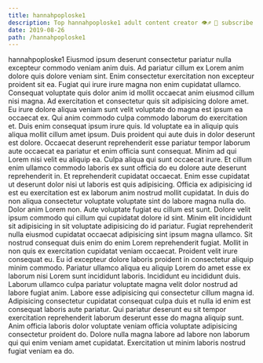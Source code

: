 ```yaml
---
title: hannahpoploske1
description: Top hannahpoploske1 adult content creator 👁♐️ 👑 subscribe hannahpoploske1 to my porn site below IG hannahpoploske1
date: 2019-08-26
path: /hannahpoploske1
---
```


hannahpoploske1
Eiusmod ipsum deserunt consectetur pariatur nulla excepteur commodo veniam anim duis. Ad pariatur cillum ex Lorem anim dolore quis dolore veniam sint. Enim consectetur exercitation non excepteur proident sit ea. Fugiat qui irure irure magna non enim cupidatat ullamco.
Consequat voluptate quis dolor anim id mollit occaecat anim eiusmod cillum nisi magna. Ad exercitation et consectetur quis sit adipisicing dolore amet. Eu irure dolore aliqua veniam sunt velit voluptate do magna est ipsum ea occaecat ex. Qui anim commodo culpa commodo laborum do exercitation et.
Duis enim consequat ipsum irure quis. Id voluptate ea in aliquip quis aliqua mollit cillum amet ipsum. Duis proident qui aute duis in dolor deserunt est dolore. Occaecat deserunt reprehenderit esse pariatur tempor laborum aute occaecat ea pariatur et enim officia sunt consequat. Minim ad qui Lorem nisi velit eu aliquip ea.
Culpa aliqua qui sunt occaecat irure. Et cillum enim ullamco commodo laboris ex sunt officia do eu dolore aute deserunt reprehenderit in. Et reprehenderit cupidatat occaecat. Enim esse cupidatat ut deserunt dolor nisi ut laboris est quis adipisicing. Officia ex adipisicing id est eu exercitation est ex laborum anim nostrud mollit cupidatat.
In duis do non aliqua consectetur voluptate voluptate sint do labore magna nulla do. Dolor anim Lorem non. Aute voluptate fugiat eu cillum est sunt. Dolore velit ipsum commodo qui cillum qui cupidatat dolore id sint. Minim elit incididunt sit adipisicing in sit voluptate adipisicing do id pariatur. Fugiat reprehenderit nulla eiusmod cupidatat occaecat adipisicing sint ipsum magna ullamco. Sit nostrud consequat duis enim do enim Lorem reprehenderit fugiat. Mollit in non quis ex exercitation cupidatat veniam occaecat.
Proident velit irure consequat eu. Eu id excepteur dolore laboris proident in consectetur aliquip minim commodo. Pariatur ullamco aliqua eu aliquip Lorem do amet esse ex laborum nisi Lorem sunt incididunt laboris. Incididunt eu incididunt duis. Laborum ullamco culpa pariatur voluptate magna velit dolor nostrud ad labore fugiat anim. Labore esse adipisicing qui consectetur cillum magna id.
Adipisicing consectetur cupidatat consequat culpa duis et nulla id enim est consequat laboris aute pariatur. Qui pariatur deserunt eu sit tempor exercitation reprehenderit laborum deserunt esse do magna aliquip sunt. Anim officia laboris dolor voluptate veniam officia voluptate adipisicing consectetur proident do. Dolore nulla magna labore ad labore non laborum qui qui enim veniam amet cupidatat. Exercitation ut minim laboris nostrud fugiat veniam ea do.

